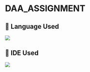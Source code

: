 # DAA_ASSIGNMENT
## 💼 Language Used

![](https://img.shields.io/badge/Java-informational?style=flat&logo=react&color=61DAFB)

## 💼 IDE Used

![](https://img.shields.io/badge/IDE-Eclipse-informational?style=flat&logo=react&color=61DAFB)
